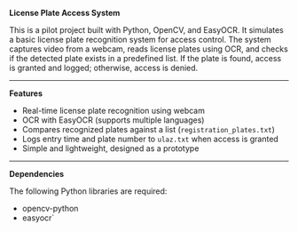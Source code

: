 **License Plate Access System**

This is a pilot project built with Python, OpenCV, and EasyOCR. It simulates a basic license plate recognition system for access control. The system captures video from a webcam, reads license plates using OCR, and checks if the detected plate exists in a predefined list. If the plate is found, access is granted and logged; otherwise, access is denied.

---

**Features**

- Real-time license plate recognition using webcam
- OCR with EasyOCR (supports multiple languages)
- Compares recognized plates against a list (`registration_plates.txt`)
- Logs entry time and plate number to `ulaz.txt` when access is granted
- Simple and lightweight, designed as a prototype

---

**Dependencies**

The following Python libraries are required:

- opencv-python
- easyocr`
